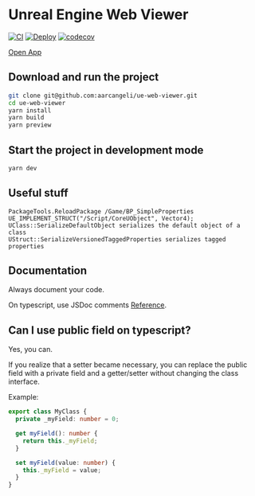 # Unreal Engine Web Viewer

[![CI](https://github.com/aarcangeli/ue-web-viewer/actions/workflows/ci.yml/badge.svg?branch=main)](https://github.com/aarcangeli/ue-web-viewer/actions/workflows/ci.yml)
[![Deploy](https://github.com/aarcangeli/ue-web-viewer/actions/workflows/deploy.yml/badge.svg?branch=main)](https://github.com/aarcangeli/ue-web-viewer/actions/workflows/deploy.yml)
[![codecov](https://codecov.io/gh/aarcangeli/ue-web-viewer/graph/badge.svg?token=P1hMikF7G4)](https://codecov.io/gh/aarcangeli/ue-web-viewer)

[Open App](https://aarcangeli.github.io/ue-web-viewer/)

## Download and run the project

```bash
git clone git@github.com:aarcangeli/ue-web-viewer.git
cd ue-web-viewer
yarn install
yarn build
yarn preview
```

## Start the project in development mode

```bash
yarn dev
```

## Useful stuff

```
PackageTools.ReloadPackage /Game/BP_SimpleProperties
UE_IMPLEMENT_STRUCT("/Script/CoreUObject", Vector4);
UClass::SerializeDefaultObject serializes the default object of a class
UStruct::SerializeVersionedTaggedProperties serializes tagged properties
```

## Documentation

Always document your code.

On typescript, use JSDoc comments [Reference](https://www.typescriptlang.org/docs/handbook/jsdoc-supported-types.html).

## Can I use public field on typescript?

Yes, you can.

If you realize that a setter became necessary,
you can replace the public field with a private field and a getter/setter without changing the class interface.

Example:

```typescript
export class MyClass {
  private _myField: number = 0;

  get myField(): number {
    return this._myField;
  }

  set myField(value: number) {
    this._myField = value;
  }
}
```
